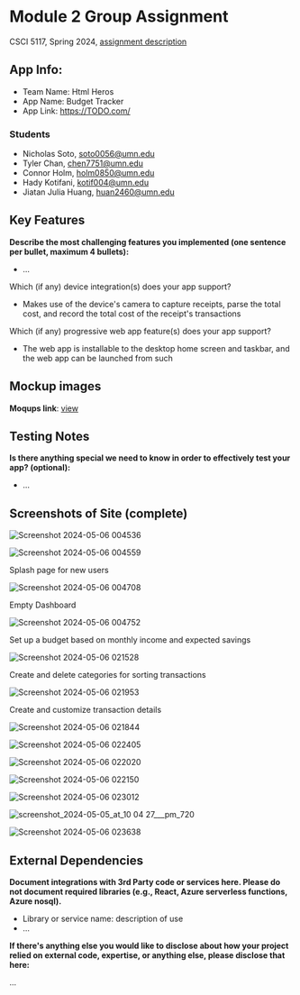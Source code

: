 # Module 2 Group Assignment

CSCI 5117, Spring 2024, [assignment description](https://canvas.umn.edu/courses/413159/pages/project-2)

## App Info:

* Team Name: Html Heros
* App Name: Budget  Tracker
* App Link: <https://TODO.com/>

### Students

* Nicholas Soto, soto0056@umn.edu
* Tyler Chan, chen7751@umn.edu
* Connor Holm, holm0850@umn.edu
* Hady Kotifani, kotif004@umn.edu
* Jiatan Julia Huang, huan2460@umn.edu


## Key Features

**Describe the most challenging features you implemented
(one sentence per bullet, maximum 4 bullets):**

* ...

Which (if any) device integration(s) does your app support?

* Makes use of the device's camera to capture receipts, parse the total cost, and record the total cost of the receipt's transactions

Which (if any) progressive web app feature(s) does your app support?

* The web app is installable to the desktop home screen and taskbar, and the web app can be launched from such 

## Mockup images

<!--**[Add images/photos that show your mockup](https://stackoverflow.com/questions/10189356/how-to-add-screenshot-to-readmes-in-github-repository) along with a very brief caption:**-->

**Moqups link**: [view](https://app.moqups.com/MolanEiXTv5dRkIHmLJw9Vv9nZvL2oid/view/page/ad64222d5)

<!--![](https://media.giphy.com/media/26ufnwz3wDUli7GU0/giphy.gif)-->


## Testing Notes

**Is there anything special we need to know in order to effectively test your app? (optional):**

* ...



## Screenshots of Site (complete)

![Screenshot 2024-05-06 004536](https://github.com/csci5117s24/project-2-html-heroes-2/assets/123435208/c2ac2299-39b5-45c3-aaff-68a66d155b64)

![Screenshot 2024-05-06 004559](https://github.com/csci5117s24/project-2-html-heroes-2/assets/123435208/9908223a-4ebd-4b64-b003-c35f0d22eafa)
<figcaption>Splash page for new users</figcaption>

![Screenshot 2024-05-06 004708](https://github.com/csci5117s24/project-2-html-heroes-2/assets/123435208/227e901e-4565-4f57-916b-d060bb82ec7c)
<figcaption>Empty Dashboard</figcaption>

![Screenshot 2024-05-06 004752](https://github.com/csci5117s24/project-2-html-heroes-2/assets/123435208/15f60f21-be1f-4ef1-a2f4-11c71c8d4084)
<figcaption>Set up a budget based on monthly income and expected savings</figcaption>

![Screenshot 2024-05-06 021528](https://github.com/csci5117s24/project-2-html-heroes-2/assets/123435208/a905d4d2-5933-429b-9fa4-66ca5103f943)
<figcaption>Create and delete categories for sorting transactions</figcaption>

![Screenshot 2024-05-06 021953](https://github.com/csci5117s24/project-2-html-heroes-2/assets/123435208/9adc5d4a-e8fc-4269-9590-33fbcc413a88)
<figcaption>Create and customize transaction details</figcaption>

![Screenshot 2024-05-06 021844](https://github.com/csci5117s24/project-2-html-heroes-2/assets/123435208/ae02c253-4d85-4356-9abb-77eb0ab689d8)

![Screenshot 2024-05-06 022405](https://github.com/csci5117s24/project-2-html-heroes-2/assets/123435208/e6de4ced-5458-48d9-89eb-76fc539feeb4)

![Screenshot 2024-05-06 022020](https://github.com/csci5117s24/project-2-html-heroes-2/assets/123435208/a92ebd06-392e-4f73-8de9-dd67f01f04a3)

![Screenshot 2024-05-06 022150](https://github.com/csci5117s24/project-2-html-heroes-2/assets/123435208/0355e12e-81e6-440d-876c-99e494f8f1c3)

![Screenshot 2024-05-06 023012](https://github.com/csci5117s24/project-2-html-heroes-2/assets/123435208/b7b36210-ccda-4597-8185-3b33370bf378)

![screenshot_2024-05-05_at_10 04 27___pm_720](https://github.com/csci5117s24/project-2-html-heroes-2/assets/123435208/b329cffb-8f2e-441f-a4ae-83347c270d2e)

![Screenshot 2024-05-06 023638](https://github.com/csci5117s24/project-2-html-heroes-2/assets/123435208/92f0e711-caa1-40d9-a6fc-5e9d4a820f7b)

## External Dependencies

**Document integrations with 3rd Party code or services here.
Please do not document required libraries (e.g., React, Azure serverless functions, Azure nosql).**

* Library or service name: description of use
* ...

**If there's anything else you would like to disclose about how your project
relied on external code, expertise, or anything else, please disclose that
here:**

...
